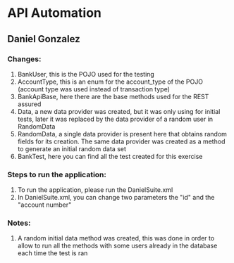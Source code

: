 # API Automation

## Daniel Gonzalez

### Changes:

1. BankUser, this is the POJO used for the testing
2. AccountType, this is an enum for the account_type of the POJO (account type was used instead of transaction type)
3. BankApiBase, here there are the base methods used for the REST assured
4. Data, a new data provider was created, but it was only using for initial tests, later it was replaced by the data provider of a random user in RandomData
5. RandomData, a single data provider is present here that obtains random fields for its creation. The same data provider was created as a method to generate an initial random data set
6. BankTest, here you can find all the test created for this exercise

### Steps to run the application:

1. To run the application, please run the DanielSuite.xml
2. In DanielSuite.xml, you can change two parameters the "id" and the "account number"

### Notes:

1. A random initial data method was created, this was done in order to allow to run all the methods with some users already in the database each time the test is ran